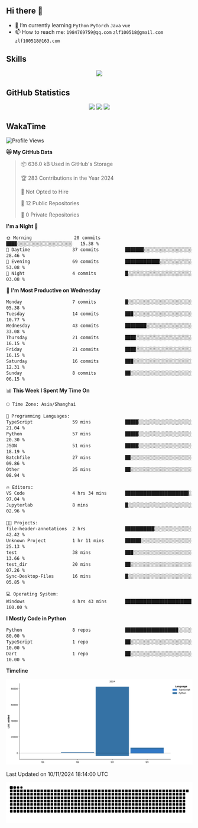 ## Hi there 👋

- 🌱 I’m currently learning `Python` `PyTorch` `Java` `vue`
- 📫 How to reach me: `1984769759@qq.com` `zlf100518@gmail.com` `zlf100518@163.com`

## Skills
<div align="center"> <img src="https://skillicons.dev/icons?i=python,linux,git,github,html,css,js,ts" /> </div>

## GitHub Statistics

<div align="center">
  <img src="https://github-readme-stats.vercel.app/api?username=CloudSwordSage&show_icons=true&theme=tokyonight" />
  <img src="https://github-readme-stats.vercel.app/api/top-langs/?username=CloudSwordSage&show_icons=true&theme=tokyonight" />
  <img src="https://github-readme-activity-graph.vercel.app/graph?username=CloudSwordSage&theme=xcode" />
</div>

## WakaTime

<!--START_SECTION:waka-->
![Profile Views](http://img.shields.io/badge/Profile%20Views-0-blue)

**🐱 My GitHub Data** 

> 📦 636.0 kB Used in GitHub's Storage 
 > 
> 🏆 283 Contributions in the Year 2024
 > 
> 🚫 Not Opted to Hire
 > 
> 📜 12 Public Repositories 
 > 
> 🔑 0 Private Repositories 
 > 
**I'm a Night 🦉** 

```text
🌞 Morning                20 commits          ████░░░░░░░░░░░░░░░░░░░░░   15.38 % 
🌆 Daytime                37 commits          ███████░░░░░░░░░░░░░░░░░░   28.46 % 
🌃 Evening                69 commits          █████████████░░░░░░░░░░░░   53.08 % 
🌙 Night                  4 commits           █░░░░░░░░░░░░░░░░░░░░░░░░   03.08 % 
```
📅 **I'm Most Productive on Wednesday** 

```text
Monday                   7 commits           █░░░░░░░░░░░░░░░░░░░░░░░░   05.38 % 
Tuesday                  14 commits          ███░░░░░░░░░░░░░░░░░░░░░░   10.77 % 
Wednesday                43 commits          ████████░░░░░░░░░░░░░░░░░   33.08 % 
Thursday                 21 commits          ████░░░░░░░░░░░░░░░░░░░░░   16.15 % 
Friday                   21 commits          ████░░░░░░░░░░░░░░░░░░░░░   16.15 % 
Saturday                 16 commits          ███░░░░░░░░░░░░░░░░░░░░░░   12.31 % 
Sunday                   8 commits           ██░░░░░░░░░░░░░░░░░░░░░░░   06.15 % 
```


📊 **This Week I Spent My Time On** 

```text
🕑︎ Time Zone: Asia/Shanghai

💬 Programming Languages: 
TypeScript               59 mins             █████░░░░░░░░░░░░░░░░░░░░   21.04 % 
Python                   57 mins             █████░░░░░░░░░░░░░░░░░░░░   20.30 % 
JSON                     51 mins             █████░░░░░░░░░░░░░░░░░░░░   18.19 % 
Batchfile                27 mins             ██░░░░░░░░░░░░░░░░░░░░░░░   09.86 % 
Other                    25 mins             ██░░░░░░░░░░░░░░░░░░░░░░░   08.94 % 

🔥 Editors: 
VS Code                  4 hrs 34 mins       ████████████████████████░   97.04 % 
Jupyterlab               8 mins              █░░░░░░░░░░░░░░░░░░░░░░░░   02.96 % 

🐱‍💻 Projects: 
file-header-annotations  2 hrs               ███████████░░░░░░░░░░░░░░   42.42 % 
Unknown Project          1 hr 11 mins        ██████░░░░░░░░░░░░░░░░░░░   25.13 % 
test                     38 mins             ███░░░░░░░░░░░░░░░░░░░░░░   13.66 % 
test_dir                 20 mins             ██░░░░░░░░░░░░░░░░░░░░░░░   07.26 % 
Sync-Desktop-Files       16 mins             █░░░░░░░░░░░░░░░░░░░░░░░░   05.85 % 

💻 Operating System: 
Windows                  4 hrs 43 mins       █████████████████████████   100.00 % 
```

**I Mostly Code in Python** 

```text
Python                   8 repos             ████████████████████░░░░░   80.00 % 
TypeScript               1 repo              ██░░░░░░░░░░░░░░░░░░░░░░░   10.00 % 
Dart                     1 repo              ██░░░░░░░░░░░░░░░░░░░░░░░   10.00 % 
```



**Timeline**

![Lines of Code chart](https://raw.githubusercontent.com/CloudSwordSage/CloudSwordSage/main/assets/bar_graph.png)


 Last Updated on 10/11/2024 18:14:00 UTC
<!--END_SECTION:waka-->

<div align="center"><img src="./assets/github-snake-dark.svg" /></div>
